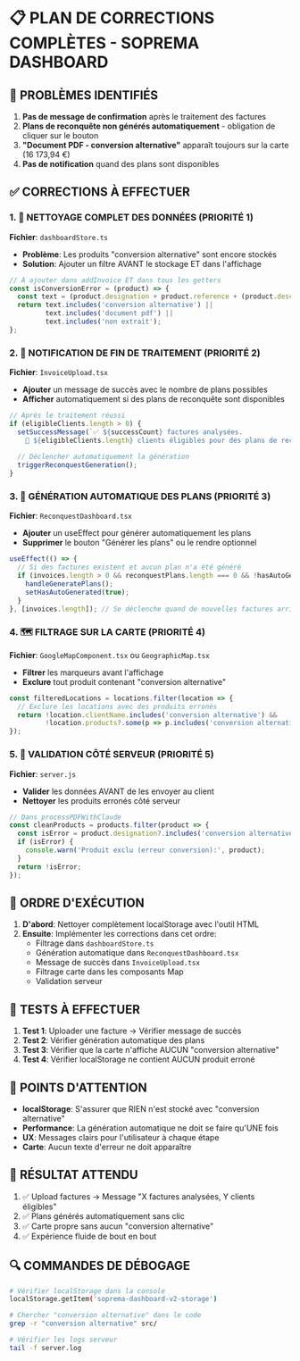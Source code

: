 # 📋 PLAN DE CORRECTIONS COMPLÈTES - SOPREMA DASHBOARD

## 🔴 PROBLÈMES IDENTIFIÉS

1. **Pas de message de confirmation** après le traitement des factures
2. **Plans de reconquête non générés automatiquement** - obligation de cliquer sur le bouton
3. **"Document PDF - conversion alternative"** apparaît toujours sur la carte (16 173,94 €)
4. **Pas de notification** quand des plans sont disponibles

## ✅ CORRECTIONS À EFFECTUER

### 1. 🧹 NETTOYAGE COMPLET DES DONNÉES (PRIORITÉ 1)

**Fichier**: `dashboardStore.ts`
- **Problème**: Les produits "conversion alternative" sont encore stockés
- **Solution**: Ajouter un filtre AVANT le stockage ET dans l'affichage

```javascript
// À ajouter dans addInvoice ET dans tous les getters
const isConversionError = (product) => {
  const text = (product.designation + product.reference + (product.description || '')).toLowerCase();
  return text.includes('conversion alternative') || 
         text.includes('document pdf') ||
         text.includes('non extrait');
};
```

### 2. 📢 NOTIFICATION DE FIN DE TRAITEMENT (PRIORITÉ 2)

**Fichier**: `InvoiceUpload.tsx`
- **Ajouter** un message de succès avec le nombre de plans possibles
- **Afficher** automatiquement si des plans de reconquête sont disponibles

```javascript
// Après le traitement réussi
if (eligibleClients.length > 0) {
  setSuccessMessage(`✅ ${successCount} factures analysées. 
    🎯 ${eligibleClients.length} clients éligibles pour des plans de reconquête!`);
  
  // Déclencher automatiquement la génération
  triggerReconquestGeneration();
}
```

### 3. 🚀 GÉNÉRATION AUTOMATIQUE DES PLANS (PRIORITÉ 3)

**Fichier**: `ReconquestDashboard.tsx`
- **Ajouter** un useEffect pour générer automatiquement les plans
- **Supprimer** le bouton "Générer les plans" ou le rendre optionnel

```javascript
useEffect(() => {
  // Si des factures existent et aucun plan n'a été généré
  if (invoices.length > 0 && reconquestPlans.length === 0 && !hasAutoGenerated) {
    handleGeneratePlans();
    setHasAutoGenerated(true);
  }
}, [invoices.length]); // Se déclenche quand de nouvelles factures arrivent
```

### 4. 🗺️ FILTRAGE SUR LA CARTE (PRIORITÉ 4)

**Fichier**: `GoogleMapComponent.tsx` ou `GeographicMap.tsx`
- **Filtrer** les marqueurs avant l'affichage
- **Exclure** tout produit contenant "conversion alternative"

```javascript
const filteredLocations = locations.filter(location => {
  // Exclure les locations avec des produits erronés
  return !location.clientName.includes('conversion alternative') &&
         !location.products?.some(p => p.includes('conversion alternative'));
});
```

### 5. 🔧 VALIDATION CÔTÉ SERVEUR (PRIORITÉ 5)

**Fichier**: `server.js`
- **Valider** les données AVANT de les envoyer au client
- **Nettoyer** les produits erronés côté serveur

```javascript
// Dans processPDFWithClaude
const cleanProducts = products.filter(product => {
  const isError = product.designation?.includes('conversion alternative');
  if (isError) {
    console.warn('Produit exclu (erreur conversion):', product);
  }
  return !isError;
});
```

## 📝 ORDRE D'EXÉCUTION

1. **D'abord**: Nettoyer complètement localStorage avec l'outil HTML
2. **Ensuite**: Implémenter les corrections dans cet ordre:
   - Filtrage dans `dashboardStore.ts`
   - Génération automatique dans `ReconquestDashboard.tsx`
   - Message de succès dans `InvoiceUpload.tsx`
   - Filtrage carte dans les composants Map
   - Validation serveur

## 🧪 TESTS À EFFECTUER

1. **Test 1**: Uploader une facture → Vérifier message de succès
2. **Test 2**: Vérifier génération automatique des plans
3. **Test 3**: Vérifier que la carte n'affiche AUCUN "conversion alternative"
4. **Test 4**: Vérifier localStorage ne contient AUCUN produit erroné

## 🚨 POINTS D'ATTENTION

- **localStorage**: S'assurer que RIEN n'est stocké avec "conversion alternative"
- **Performance**: La génération automatique ne doit se faire qu'UNE fois
- **UX**: Messages clairs pour l'utilisateur à chaque étape
- **Carte**: Aucun texte d'erreur ne doit apparaître

## 🎯 RÉSULTAT ATTENDU

1. ✅ Upload factures → Message "X factures analysées, Y clients éligibles"
2. ✅ Plans générés automatiquement sans clic
3. ✅ Carte propre sans aucun "conversion alternative"
4. ✅ Expérience fluide de bout en bout

## 🔍 COMMANDES DE DÉBOGAGE

```bash
# Vérifier localStorage dans la console
localStorage.getItem('soprema-dashboard-v2-storage')

# Chercher "conversion alternative" dans le code
grep -r "conversion alternative" src/

# Vérifier les logs serveur
tail -f server.log
```